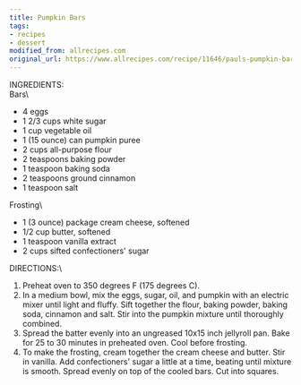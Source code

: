 ```yaml
---
title: Pumpkin Bars
tags:
- recipes
- dessert
modified_from: allrecipes.com
original_url: https://www.allrecipes.com/recipe/11646/pauls-pumpkin-bars/
---
```

INGREDIENTS:\
Bars\

-   4 eggs
-   1 2/3 cups white sugar
-   1 cup vegetable oil
-   1 (15 ounce) can pumpkin puree
-   2 cups all-purpose flour
-   2 teaspoons baking powder
-   1 teaspoon baking soda
-   2 teaspoons ground cinnamon
-   1 teaspoon salt

Frosting\

-   1 (3 ounce) package cream cheese, softened
-   1/2 cup butter, softened
-   1 teaspoon vanilla extract
-   2 cups sifted confectioners\' sugar

DIRECTIONS:\

1.  Preheat oven to 350 degrees F (175 degrees C).
2.  In a medium bowl, mix the eggs, sugar, oil, and pumpkin with an electric mixer until light and fluffy. Sift together the flour, baking powder, baking soda, cinnamon and salt. Stir into the pumpkin mixture until thoroughly combined.
3.  Spread the batter evenly into an ungreased 10x15 inch jellyroll pan. Bake for 25 to 30 minutes in preheated oven. Cool before frosting.
4.  To make the frosting, cream together the cream cheese and butter. Stir in vanilla. Add confectioners\' sugar a little at a time, beating until mixture is smooth. Spread evenly on top of the cooled bars. Cut into squares.